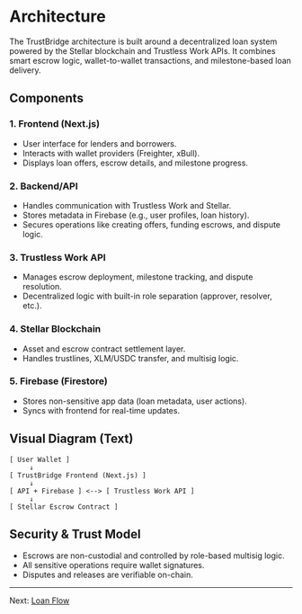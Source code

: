 # Architecture

The TrustBridge architecture is built around a decentralized loan system powered by the Stellar blockchain and Trustless Work APIs. It combines smart escrow logic, wallet-to-wallet transactions, and milestone-based loan delivery.

## Components

### 1. Frontend (Next.js)

- User interface for lenders and borrowers.
- Interacts with wallet providers (Freighter, xBull).
- Displays loan offers, escrow details, and milestone progress.

### 2. Backend/API

- Handles communication with Trustless Work and Stellar.
- Stores metadata in Firebase (e.g., user profiles, loan history).
- Secures operations like creating offers, funding escrows, and dispute logic.

### 3. Trustless Work API

- Manages escrow deployment, milestone tracking, and dispute resolution.
- Decentralized logic with built-in role separation (approver, resolver, etc.).

### 4. Stellar Blockchain

- Asset and escrow contract settlement layer.
- Handles trustlines, XLM/USDC transfer, and multisig logic.

### 5. Firebase (Firestore)

- Stores non-sensitive app data (loan metadata, user actions).
- Syncs with frontend for real-time updates.

## Visual Diagram (Text)

```
[ User Wallet ]
     ↓
[ TrustBridge Frontend (Next.js) ]
     ↓
[ API + Firebase ] <--> [ Trustless Work API ]
     ↓
[ Stellar Escrow Contract ]
```

## Security & Trust Model

- Escrows are non-custodial and controlled by role-based multisig logic.
- All sensitive operations require wallet signatures.
- Disputes and releases are verifiable on-chain.

---

Next: [Loan Flow](loan-flow.md)

